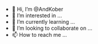 - 👋 Hi, I’m @AndKober
- 👀 I’m interested in ...
- 🌱 I’m currently learning ...
- 💞️ I’m looking to collaborate on ...
- 📫 How to reach me ...

<!---
AndKober/AndKober is a ✨ special ✨ repository because its `README.md` (this file) appears on your GitHub profile.
You can click the Preview link to take a look at your changes.
--->
